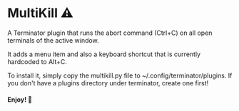# MultiKill :warning:

A Terminator plugin that runs the abort command (Ctrl+C) on all open terminals of the active window.

It adds a menu item and also a keyboard shortcut that is currently hardcoded to Alt+C.

To install it, simply copy the multikill.py file to ~/.config/terminator/plugins. If you don't have a plugins directory under terminator, create one first!

#### Enjoy! :panda_face: